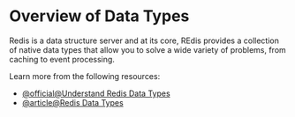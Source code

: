 # Overview of Data Types

Redis is a data structure server and at its core, REdis provides a collection of native data types that allow you to solve a wide variety of problems, from caching to event processing.

Learn more from the following resources:

- [@official@Understand Redis Data Types](https://redis.io/docs/latest/develop/data-types/)
- [@article@Redis Data Types](https://www.tutorialspoint.com/redis/redis_data_types.htm)